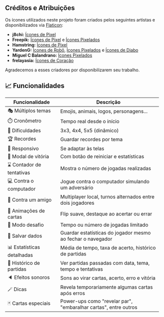 ## Créditos e Atribuições

Os ícones utilizados neste projeto foram criados pelos seguintes artistas e disponibilizados via [Flaticon](https://www.flaticon.com):

* **j8chi:** [Ícones de Pixel](https://www.flaticon.com/free-icons/pixel)
* **Freepik:** [Ícones de Pixel](https://www.flaticon.com/free-icons/pixel) e [Ícones Pixelados](https://www.flaticon.com/free-icons/pixelated)
* **Hamstring:** [Ícones de Pixel](https://www.flaticon.com/free-icons/pixel)
* **YardenG:** [Ícones de Robô](https://www.flaticon.com/free-icons/robot), [Ícones Pixelados](https://www.flaticon.com/free-icons/pixelated) e [Ícones de Diabo](https://www.flaticon.com/free-icons/devil)
* **Miguel C Balandrano:** [Ícones Pixelados](https://www.flaticon.com/free-icons/pixelated)
* **frelayasia:** [Ícones de Coração](https://www.flaticon.com/free-icons/heart)

Agradecemos a esses criadores por disponibilizarem seu trabalho.
 
 
## 📈 Funcionalidades

| Funcionalidade             | Descrição                                                            |
| -------------------------- | -------------------------------------------------------------------- |
| 🎭 Múltiplos temas         | Emojis, animais, logos, personagens...                               | FEITO
| ⏱️ Cronômetro              | Tempo real desde o início                                            | FEITO
| 🧠 Dificuldades            | 3x3, 4x4, 5x5 (dinâmico)                                             | FEITO
| 🏆 Recordes                | Guardar recordes por tema                                            | FEITO
| 📱 Responsivo              | Se adaptar às telas                                                  |
| 🎉 Modal de vitória        | Com botão de reiniciar e estatísticas                                | FEITO
| ⌛ Contador de tentativas  | Mostra o número de jogadas realizadas                                | FEITO
| 💻 Contra o computador     | Jogue contra o computador simulando um adversário                    | 
| 👯 Contra um amigo         | Multiplayer local, turnos alternados entre dois jogadores            |
| 🔄 Animações de cartas     | Flip suave, destaque ao acertar ou errar                             | FEITO
| 🧩 Modo desafio            | Tempo ou número de jogadas limitado                                  |
| 💾 Salvar dados            | Guardar estatísticas do jogador mesmo ao fechar o navegador          | FEITO
| 📊 Estatísticas detalhadas | Média de tempo, taxa de acerto, histórico de partidas                | 
| 📅 Histórico de partidas   | Ver partidas passadas com data, tema, tempo e tentativas             | FEITO
| 🔈 Efeitos sonoros         | Sons ao virar cartas, acerto, erro e vitória                         |
| 🪄 Dicas                   | Revela temporariamente algumas cartas após erros                     |
| 🃏 Cartas especiais        | Power-ups como "revelar par", "embaralhar cartas", entre outros      |